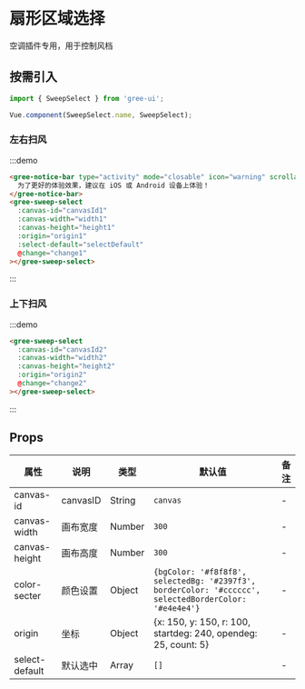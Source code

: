 # 扇形区域选择

空调插件专用，用于控制风档

## 按需引入

```javascript
import { SweepSelect } from 'gree-ui';

Vue.component(SweepSelect.name, SweepSelect);
```

### 左右扫风

:::demo

```html
<gree-notice-bar type="activity" mode="closable" icon="warning" scrollable>
  为了更好的体验效果，建议在 iOS 或 Android 设备上体验！
</gree-notice-bar>
<gree-sweep-select
  :canvas-id="canvasId1"
  :canvas-width="width1"
  :canvas-height="height1"
  :origin="origin1"
  :select-default="selectDefault"
  @change="change1"
></gree-sweep-select>
```

:::

### 上下扫风

:::demo

```html
<gree-sweep-select
  :canvas-id="canvasId2"
  :canvas-width="width2"
  :canvas-height="height2"
  :origin="origin2"
  @change="change2"
></gree-sweep-select>
```

:::

## Props

| 属性           | 说明     | 类型   | 默认值                                                                                                | 备注 |
| -------------- | -------- | ------ | ----------------------------------------------------------------------------------------------------- | ---- |
| canvas-id      | canvasID | String | `canvas`                                                                                              | \-   |
| canvas-width   | 画布宽度 | Number | `300`                                                                                                 | \-   |
| canvas-height  | 画布高度 | Number | `300`                                                                                                 | \-   |
| color-secter   | 颜色设置 | Object | `{bgColor: '#f8f8f8', selectedBg: '#2397f3', borderColor: '#cccccc', selectedBorderColor: '#e4e4e4'}` | \-   |
| origin         | 坐标     | Object | {x: 150, y: 150, r: 100, startdeg: 240, opendeg: 25, count: 5}                                        | \-   |
| select-default | 默认选中 | Array  | `[]`                                                                                                  | \-   |

<script>
export default {
  data() {
    return {
      canvasId1: 'sector1',
      arr1: [],
      width1: 500,
      height1: 500,
      origin1: {
        x: 250,
        y: 100,
        r: 220,
        startdeg: 140,
        opendeg: 20,
        count: 5
      },
      selectDefault: ['3'],
      canvasId2: 'sector2',
      arr2: [],
      width2: 500,
      height2: 500,
      origin2: {
        x: 350,
        y: 250,
        r: 220,
        startdeg: 230,
        opendeg: 20,
        count: 5
      }
    };
  },
  methods: {
    change1(data) {
      this.arr1 = data;
    },
    change2(data) {
      this.arr2 = data;
    }
  }
};
</script>
